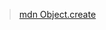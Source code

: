 > [mdn Object.create](https://developer.mozilla.org/zh-CN/docs/Web/JavaScript/Reference/Global_Objects/Object/create)
